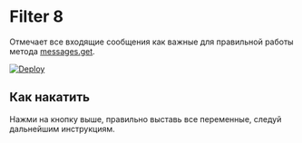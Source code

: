 Filter 8
====================

Отмечает все входящие сообщения как важные
для правильной работы метода [messages.get](https://vk.com/dev/messages.get).

[![Deploy](https://www.herokucdn.com/deploy/button.svg)](https://heroku.com/deploy)

## Как накатить
Нажми на кнопку выше, правильно выставь все переменные,
следуй дальнейшим инструкциям.

